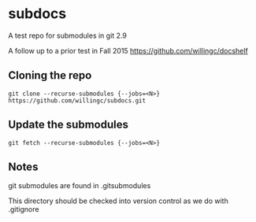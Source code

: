 # subdocs
A test repo for submodules in git 2.9


A follow up to a prior test in Fall 2015 https://github.com/willingc/docshelf

## Cloning the repo

    git clone --recurse-submodules {--jobs=<N>} https://github.com/willingc/subdocs.git

## Update the submodules

    git fetch --recurse-submodules {--jobs=<N>}

## Notes

git submodules are found in .gitsubmodules

This directory should be checked into version control as we do with .gitignore


